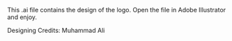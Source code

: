 This .ai file contains the design of the logo. Open the file in Adobe Illustrator and enjoy.

Designing Credits: Muhammad Ali
